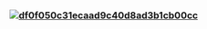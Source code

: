 ### [![df0f050c31ecaad9c40d8ad3b1cb00cc](https://github.com/c00b3r/c00b3r/assets/76480196/b6e14d0e-f878-4f7b-8bc4-f7b01061d412)](https://github.com/c00b3r)

#

